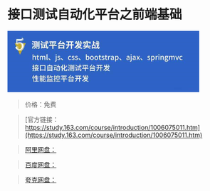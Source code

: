 # 接口测试自动化平台之前端基础

![img](../../../assets/study163/free/4ecdb667-1677-4fbf-98b2-b1cac99ae699.png)

> 价格：免费

> [官方链接：https://study.163.com/course/introduction/1006075011.htm](https://study.163.com/course/introduction/1006075011.htm)

> [阿里网盘：]()

> [百度网盘：]()

> [夸克网盘：]()
